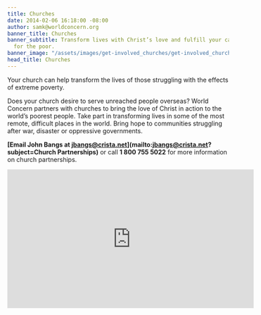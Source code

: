 ```yaml
---
title: Churches
date: 2014-02-06 16:18:00 -08:00
author: samk@worldconcern.org
banner_title: Churches
banner_subtitle: Transform lives with Christ’s love and fulfill your calling to care
  for the poor.
banner_image: "/assets/images/get-involved_churches/get-involved_churches_hero.jpg"
head_title: Churches
---
```


Your church can help transform the lives of those struggling with the effects of extreme poverty.

Does your church desire to serve unreached people overseas? World Concern partners with churches to bring the love of Christ in action to the world’s poorest people. Take part in transforming lives in some of the most remote, difficult places in the world. Bring hope to communities struggling after war, disaster or oppressive governments.

**[Email John Bangs at jbangs@crista.net](mailto:jbangs@crista.net?subject=Church Partnerships)** or call <strong>1 800 755 5022</strong> for more information on church partnerships.

<div class="flex-video widescreen"><iframe width="560" height="315" src="https://www.youtube.com/embed/OhvgIgxiD5k" frameborder="0" allowfullscreen></iframe></div>
